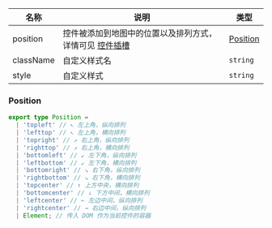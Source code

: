 | 名称      | 说明                                                                                           | 类型                  |
| --------- | ---------------------------------------------------------------------------------------------- | --------------------- |
| position  | 控件被添加到地图中的位置以及排列方式，详情可见 [控件插槽](/api/component/control/control#插槽) | [Position](#position) |
| className | 自定义样式名                                                                                   | `string`              |
| style     | 自定义样式                                                                                     | `string`              |

### Position

```ts
export type Position =
  | 'topleft' // ↖ 左上角，纵向排列
  | 'lefttop' // ↖ 左上角，横向排列
  | 'topright' // ↗ 右上角，纵向排列
  | 'righttop' // ↗ 右上角，横向排列
  | 'bottomleft' // ↙ 左下角，纵向排列
  | 'leftbottom' // ↙ 左下角，横向排列
  | 'bottomright' // ↘ 右下角，纵向排列
  | 'rightbottom' // ↘ 右下角，横向排列
  | 'topcenter' // ↑ 上方中央，横向排列
  | 'bottomcenter' // ↓ 下方中间，横向排列
  | 'leftcenter' // ← 左边中间，纵向排列
  | 'rightcenter' // → 右边中间，纵向排列
  | Element; // 传入 DOM 作为当前控件的容器
```
